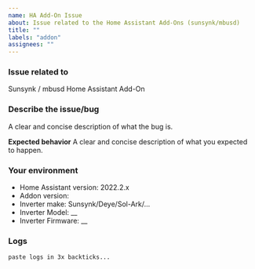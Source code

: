 ```yaml
---
name: HA Add-On Issue
about: Issue related to the Home Assistant Add-Ons (sunsynk/mbusd)
title: ""
labels: "addon"
assignees: ""
---
```


### Issue related to

Sunsynk / mbusd Home Assistant Add-On

### Describe the issue/bug

A clear and concise description of what the bug is.

**Expected behavior**
A clear and concise description of what you expected to happen.

### Your environment

- Home Assistant version: 2022.2.x
- Addon version:
- Inverter make: Sunsynk/Deye/Sol-Ark/...
- Inverter Model: \_\_
- Inverter Firmware: \_\_

### Logs

```log
paste logs in 3x backticks...
```
